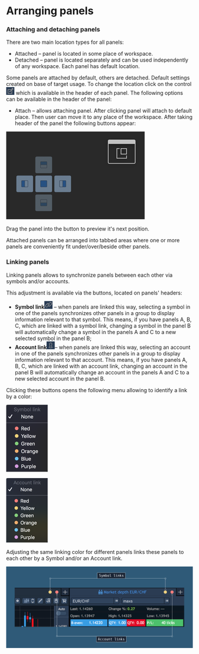 # Arranging panels

### Attaching and detaching panels

There are two main location types for all panels:

* Attached – panel is located in some place of workspace.
* Detached – panel is located separately and can be used independently of any workspace. Each panel has default location. 

Some panels are attached by default, others are detached. Default settings created on base of target usage. To change the location click on the control ![](../../.gitbook/assets/attach.png) 
which is available in the header of each panel. The following options can be available in the header of the panel:

* Attach – allows attaching panel. After clicking panel will attach to default place. Then user can move it to any place of the workspace. After taking header of the panel the following buttons appear:

![](../../.gitbook/assets/cross.png)

Drag the panel into the button to preview it's next position.

Attached panels can be arranged into tabbed areas where one or more panels are conveniently fit under/over/beside other panels.

### Linking panels


Linking panels allows to synchronize panels between each other via symbols and/or accounts.

This adjustment is available via the buttons, located on panels' headers: 

* **Symbol link**![](../../.gitbook/assets/link.png)
  – when panels are linked this way, selecting a symbol in one of the panels synchronizes other panels in a group to display information relevant to that symbol. This means, if you have panels A, B, C, which are linked with a symbol link, changing a symbol in the panel B will automatically change a symbol in the panels A and C to a new selected symbol in the panel B; 
* **Account link**![](../../.gitbook/assets/user.png)– when panels are linked this way, selecting an account in one of the panels synchronizes other panels in a group to display information relevant to that account. This means, if you have panels A, B, C, which are linked with an account link, changing an account in the panel B will automatically change an account in the panels A and C to a new selected account in the panel B.            

Clicking these buttons opens the following menu allowing to identify a link by a color:

![](../../.gitbook/assets/symbol-link%20%281%29.png)

![](../../.gitbook/assets/account.png)


Adjusting the same linking color for different panels links these panels to each other by a Symbol and/or an Account link.

![](../../.gitbook/assets/new-linking-drawing.png)



